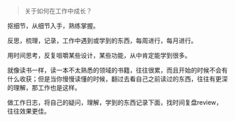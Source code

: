 > 关于如何在工作中成长？

抠细节，从细节入手，熟练掌握。

反思，梳理，记录，工作中遇到或学到的东西，每周进行，每月进行。

用时间思考，反复咀嚼某些设计，某些功能，从中肯定能学到很多。

就像读书一样，读一本不太熟悉的领域的书籍，往往很累，而且开始的时候不会有什么收获；但是当你慢慢读懂的时候，翻过去看自己之前读过的东西，往往有更深的理解，那工作也是这样。

做工作日志，将自己的疑问，理解，学到的东西记录下面，找时间复盘review，往往效果更佳。



